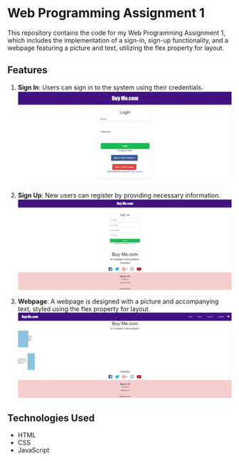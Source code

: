 # Web Programming Assignment 1

This repository contains the code for my Web Programming Assignment 1, which includes the implementation of a sign-in, sign-up functionality, and a webpage featuring a picture and text, utilizing the flex property for layout.

## Features

1. **Sign In**: Users can sign in to the system using their credentials.
![alt text](ScreenshotTask1.png)


2. **Sign Up**: New users can register by providing necessary information.
![alt text](ScreenshotTask2.png)


3. **Webpage**: A webpage is designed with a picture and accompanying text, styled using the flex property for layout.
![alt text](ScreenshotTask3.png)

## Technologies Used

- HTML
- CSS
- JavaScript
